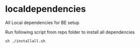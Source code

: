 # localdependencies

All Local dependencies for BE setup

Run following script from repo folder to install all dependencies

```
sh ./installall.sh
```
